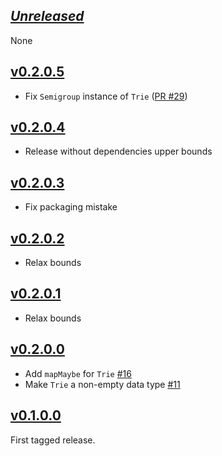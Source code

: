 ## [*Unreleased*](https://github.com/freckle/bcp47/compare/bcp47-v0.2.0.5...main)

None

## [v0.2.0.5](https://github.com/freckle/bcp47/compare/bcp47-v0.2.0.4...bcp47-v0.2.0.5)

- Fix `Semigroup` instance of `Trie` ([PR #29](https://github.com/freckle/bcp47/pull/29))

## [v0.2.0.4](https://github.com/freckle/bcp47/compare/bcp47-v0.2.0.3...bcp47-v0.2.0.4)

- Release without dependencies upper bounds

## [v0.2.0.3](https://github.com/freckle/bcp47/compare/bcp47-v0.2.0.2...bcp47-v0.2.0.3)

- Fix packaging mistake

## [v0.2.0.2](https://github.com/freckle/bcp47/compare/bcp47-v0.2.0.1...bcp47-v0.2.0.2)

- Relax bounds

## [v0.2.0.1](https://github.com/freckle/bcp47/compare/bcp47-v0.2.0.0...bcp47-v0.2.0.1)

- Relax bounds

## [v0.2.0.0](https://github.com/freckle/bcp47/compare/v0.1.0.0...bcp47-v0.2.0.0)

- Add `mapMaybe` for `Trie` [#16](https://github.com/freckle/bcp47/pull/16)
- Make `Trie` a non-empty data type [#11](https://github.com/freckle/bcp47/pull/11)

## [v0.1.0.0](https://github.com/freckle/bcp47/tree/v0.1.0.0)

First tagged release.
